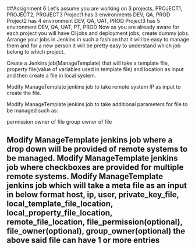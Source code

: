 ##Assignment 6
Let's assume you are working on 3 projects, PROJECT1, PROJECT2, PROJECT3
Project1 has 3 environments DEV, QA, PROD
Project2 has 4 environment DEV, QA, UAT, PROD
Project3 has 5 environment DEV, QA, UAT, PT, PROD
Now as you are already aware for each project you will have CI jobs and deployment jobs, create dummy jobs.
Arrange your jobs in Jenkins in such a fashion that it will be easy to manage them and for a new person it will be pretty easy to understand which job belong to which project.

Create a Jenkins job(ManageTemplate) that will take a template file, property file(value of variables used in template file) and location as input and then create a file in local system.

Modify ManageTemplate jenkins job to take remote system IP as input to create the file.

Modify ManageTemplate jenkins job to take additional parameters for file to be managed such as:

permission
owner of file
group owner of file


Modify ManageTemplate jenkins job where a drop down will be provided of remote systems to be managed.
Modify ManageTemplate jenkins job where checkboxes are provided for multiple remote systems.
Modify ManageTemplate jenkins job which will take a meta file as an input in below format
host, ip, user, private_key_file, local_template_file_location, local_property_file_location, remote_file_location, file_permission(optional), file_owner(optional), group_owner(optional)
the above said file can have 1 or more entries
-----------------------------------------------------------------------------------------------------------------------------------------------